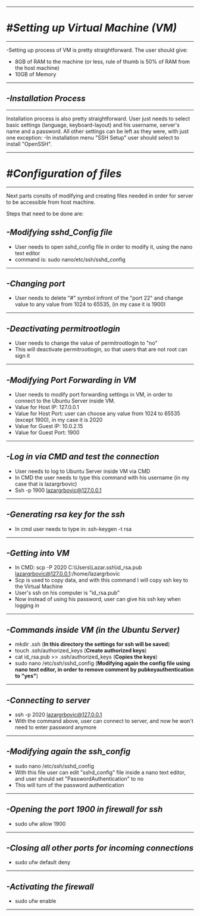 *******************************
# ***#Setting up Virtual Machine (VM)***
*******************************

-Setting up process of VM is pretty straightforward. 
The user should give:
+ 8GB of RAM to the machine (or less, rule of thumb is 50% of RAM from the host machine) 
+ 10GB of Memory
    
    
    
*******************************
## ***-Installation Process***
******************************    

Installation process is also pretty straightforward. User just needs to select basic settings (language, keyboard-layout)
and his username, server's name and a password.
All other settings can be left as they were, with just one exception:
    -In installation menu "SSH Setup" user should select to install "OpenSSH".
    
    
    
    
    
*******************************
# ***#Configuration of files***
******************************    



Next parts consits of modifying and creating files needed in order for server to be accessible from host machine.

Steps that need to be done are:
  
  ***-Modifying sshd_Config file***  
  ------------------------------------------------------------
  - User needs to open sshd_config file in order to modify it, using the nano text editor
  - command is: sudo nano/etc/ssh/sshd_config 
  ------------------------------------------------------------
  
  
  ***-Changing port***
  ------------------------------------------------------------
  - User needs to delete "#" symbol infront of the "port 22" and change value to any value from 1024 to 65535, (in my case it is 1900)
  ------------------------------------------------------------
  
  
  
  ***-Deactivating permitrootlogin***
  ------------------------------------------------------------
  - User needs to change the value of permitrootlogin to "no"
  - This will deactivate permitrootlogin, so that users that are not root can sign it
  ------------------------------------------------------------
  
  
  ***-Modifying Port Forwarding in VM***
  ------------------------------------------------------------
  - User needs to modify port forwarding settings in VM, in order to connect to the Ubuntu Server inside VM.
  - Value for Host IP: 127.0.0.1
  - Value for Host Port: user can choose any value from 1024 to 65535 (except 1900), in my case it is 2020 
  - Value for Guest IP: 10.0.2.15
  - Value for Guest Port: 1900
  ------------------------------------------------------------
  
  
  ***-Log in via CMD and test the connection***
  ------------------------------------------------------------
  - User needs to log to Ubuntu Server inside VM via CMD
  - In CMD the user needs to type this command with his username (in my case that is lazargrbovic)
  - Ssh -p 1900 lazargrbovic@127.0.0.1
  ------------------------------------------------------------
  
  
  ***-Generating rsa key for the ssh***
  ------------------------------------------------------------
  - In cmd user needs to type in: ssh-keygen -t rsa
  ------------------------------------------------------------
  
  ***-Getting into VM***
  ------------------------------------------------------------
  - In CMD: scp -P 2020 C:\Users\Lazar\.ssh\id_rsa.pub lazargrbovic@127.0.0.1:/home/lazargrbovic
  - Scp is used to copy data, and with this command I will copy ssh key to the Virtual Machine
  - User's ssh on his computer is "id_rsa.pub"
  - Now instead of using his password, user can give his ssh key when logging in
  ------------------------------------------------------------
  
  ***-Commands inside VM (in the Ubuntu Server)***
  ------------------------------------------------------------
  - mkdir .ssh (**In this directory the settings for ssh will be saved**)
  - touch .ssh/authorized_keys (**Create authorized keys**)
  - cat id_rsa.pub >> .ssh/authorized_keys (**Copies the keys**)
  - sudo nano /etc/ssh/sshd_config (**Modifying again the config file using nano text editor, in order to remove comment by      pubkeyauthentication to "yes"**)
  ------------------------------------------------------------
  
  ***-Connecting to server***
  ------------------------------------------------------------
  - ssh -p 2020 lazargrbovic@127.0.0.1 
  - With the command above, user can connect to server, and now he won't need to enter password anymore
  ------------------------------------------------------------
  
  
  ***-Modifying again the ssh_config***
  ------------------------------------------------------------
  - sudo nano /etc/ssh/sshd_config
  - With this file user can edit "sshd_config" file inside a nano text editor, and user should set "PasswordAuthentication" to no
  - This will turn of the password authentication
  ------------------------------------------------------------
  
  ***-Opening the port 1900 in firewall for ssh***
  ------------------------------------------------------------
  - sudo ufw allow 1900
  ------------------------------------------------------------
  
  ***-Closing all other ports for incoming connections***
  ------------------------------------------------------------
  - sudo ufw default deny
  ------------------------------------------------------------
  
  
  ***-Activating the firewall***
  ------------------------------------------------------------
  - sudo ufw enable
  ------------------------------------------------------------
  
  
  
  
  
  
  
  
  
  
  
  
  
  
  
  
  
  
  
  
  
  
  
  
  
  
  
  
  
  
  
  
  
  
  
  
  
  
  
  
  
  
  
  
  
  
  
  
  
  
  
  
  
  
  
  
  
  
  
  
